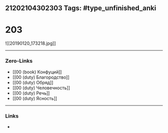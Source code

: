 21202104302303
Tags: #type_unfinished_anki 
---
# 203

![[20190120_173218.jpg]]

---
### Zero-Links
- [[00 (book) Конфуций]]
- [[00 (duty) Благородство]]
- [[00 (duty) Обряд]]
- [[00 (duty) Человечность]]
- [[00 (duty) Речь]]
- [[00 (duty) Ясность]]
---
### Links
-